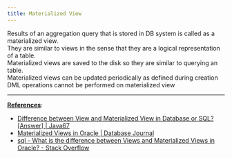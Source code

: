 ```yaml
---
title: Materialized View
---
```


Results of an aggregation query that is stored in DB system is called as a materialized view.  
They are similar to views in the sense that they are a logical representation of a table.  
Materialized views are saved to the disk so they are similar to querying an table.  
Materialized views can be updated periodically as defined during creation  
DML operations cannot be performed on materialized view

---

**<u>References</u>**:

* [Difference between View and Materialized View in Database or SQL? \[Answer\] | Java67](https://www.java67.com/2012/11/what-is-difference-between-view-vs-materialized-view-database-sql.html)
* [Materialized Views in Oracle | Database Journal](https://www.databasejournal.com/features/oracle/article.php/2192071/Materialized-Views-in-Oracle.htm)
* [sql - What is the difference between Views and Materialized Views in Oracle? - Stack Overflow](https://stackoverflow.com/questions/93539/what-is-the-difference-between-views-and-materialized-views-in-oracle)